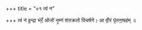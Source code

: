 +++
title = "०१ त्वं न"

+++
त्वं न॑ इ॒न्द्रा भ॑रँ॒ ओजो॑ नृ॒म्णं श॑तक्रतो विचर्षणे। आ वी॒रं पृ॑तना॒षह॑म् ॥